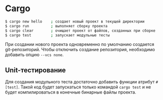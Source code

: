 # Cargo

```bash
$ cargo new hello    ; создает новый проект в текущей директории
$ cargo run          ; выполняет сборку проекта
$ cargo clear        ; очищает проект от файлов, созданных при сборке 
$ cargo test         ; запускает модульные тесты
```
При создании нового проекта одновременно по умолчанию создается git-репозиторий. Чтобы отключить создание репозитория, необходимо добавить опцию `--vcs none`.

## Unit-тестирование
Для создания модульного теста достаточно добавить функции атрибут `#[test]`. Такой код будет запускаться только командой `cargo test` и не будет компилироваться в конечные бинарные файлы проекта.
